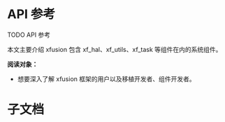 # API 参考

TODO API 参考

本文主要介绍 xfusion 包含 xf_hal、xf_utils、xf_task 等组件在内的系统组件。

**阅读对象：**

- 想要深入了解 xfusion 框架的用户以及移植开发者、组件开发者。

# 子文档
